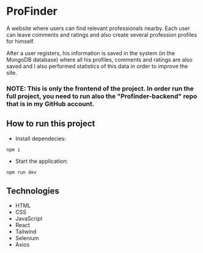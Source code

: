 # ProFinder
<p>A website where users can find relevant professionals nearby. Each user can leave
comments and ratings and also create several profession profiles for himself.</p>
<p>After a user registers, his information is saved in the system (in the MongoDB database) where all his profiles, comments and ratings are also saved and I also performed statistics of this data in order to improve the site.</p>

### NOTE: This is only the frontend of the project. In order run the full project, you need to run also the "Profinder-backend" repo that is in my GitHub account. 

## How to run this project
- Install dependecies:
<pre><code>npm i</code></pre>

- Start the application:
<pre><code>npm run dev</code></pre>

## Technologies
- HTML
- CSS
- JavaScript
- React
- Tailwind
- Selenium
- Axios

